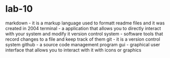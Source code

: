 # lab-10
markdown - it is a markup language used to formatt readme files and it was created in 2004
terminal - a application that allows you to directly interact with your system and modify it
version control system - software tools that record changes to a file and keep track of them
git - it is a version control system
github - a source code management program
gui - graphical user interface that allows you to interact with it with icons or graphics
